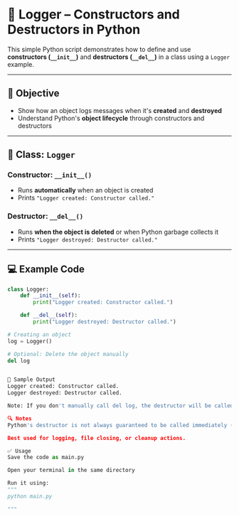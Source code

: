 # 📝 Logger – Constructors and Destructors in Python

This simple Python script demonstrates how to define and use **constructors (`__init__`)** and **destructors (`__del__`)** in a class using a `Logger` example.

---

## 📌 Objective

- Show how an object logs messages when it's **created** and **destroyed**
- Understand Python's **object lifecycle** through constructors and destructors

---

## 📂 Class: `Logger`

### Constructor: `__init__()`
- Runs **automatically** when an object is created
- Prints `"Logger created: Constructor called."`

### Destructor: `__del__()`
- Runs **when the object is deleted** or when Python garbage collects it
- Prints `"Logger destroyed: Destructor called."`

---

## 💻 Example Code

```python
class Logger:
    def __init__(self):
        print("Logger created: Constructor called.")

    def __del__(self):
        print("Logger destroyed: Destructor called.")

# Creating an object
log = Logger()

# Optional: Delete the object manually
del log


🧪 Sample Output
Logger created: Constructor called.
Logger destroyed: Destructor called.

Note: If you don't manually call del log, the destructor will be called automatically when the program ends.

🔍 Notes
Python's destructor is not always guaranteed to be called immediately (especially in some IDEs or interactive environments).

Best used for logging, file closing, or cleanup actions.

✅ Usage
Save the code as main.py

Open your terminal in the same directory

Run it using:
"""
python main.py

"""